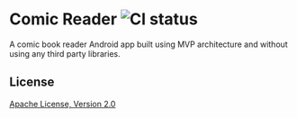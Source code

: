 # Comic Reader ![CI status](https://img.shields.io/badge/build-passing-brightgreen.svg)
A comic book reader Android app built using MVP architecture and without using any third party libraries.

## License
[Apache License, Version 2.0](https://www.apache.org/licenses/LICENSE-2.0)
